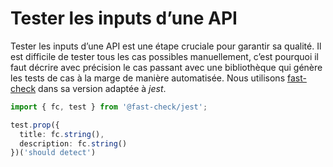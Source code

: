# Tester les inputs d’une API

Tester les inputs d’une API est une étape cruciale pour garantir sa qualité.
Il est difficile de tester tous les cas possibles manuellement, c’est pourquoi
il faut décrire avec précision le cas passant avec une bibliothèque qui génère
les tests de cas à la marge de manière automatisée.
Nous utilisons [fast-check](https://fast-check.dev/docs/ecosystem/#fast-checkjest-)
dans sa version adaptée à _jest_.

```ts
import { fc, test } from '@fast-check/jest';

test.prop({
  title: fc.string(),
  description: fc.string()
})('should detect')
```
